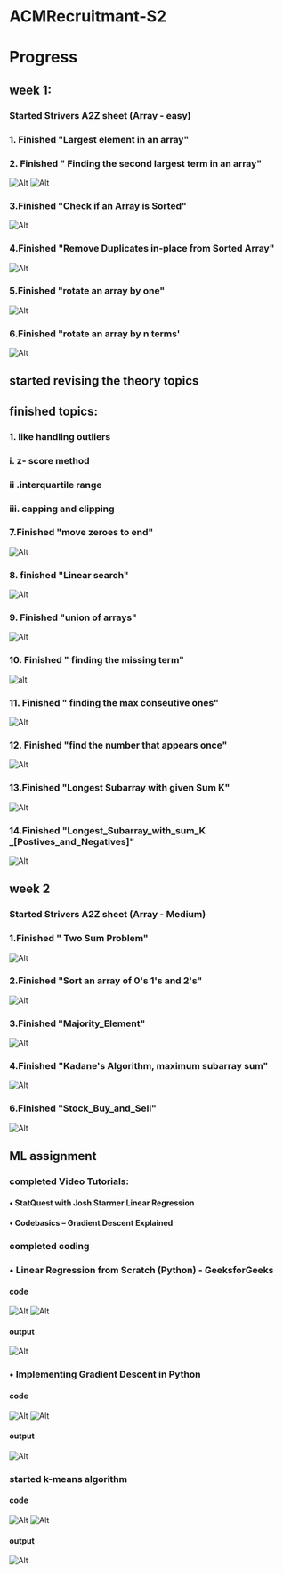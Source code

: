 # ACMRecruitmant-S2
# Progress 
## week 1:
###  Started Strivers A2Z sheet (Array - easy)
### 1. Finished "Largest element in an array"
### 2. Finished " Finding the second largest term in an array"
![Alt](work/find_largest_term_in_array.png)
![Alt](work/find_second_largest_term_in_array.png)
### 3.Finished "Check if an Array is Sorted"
![Alt](work/check_wheather_array_sorted.png)
### 4.Finished "Remove Duplicates in-place from Sorted Array"
![Alt](work/remove_duplicates_from_array.png)
### 5.Finished "rotate an array by one"
![Alt](work/rotate_array_by_one.png)
### 6.Finished "rotate an array by n terms'
![Alt](work/rotate_an_array_by_n_terms.png)
## started revising the theory topics 
## finished topics:
### 1. like handling outliers
### i. z- score method
### ii .interquartile range
### iii. capping and clipping
### 7.Finished "move zeroes to end"
![Alt](work/move_zeros.png)
### 8. finished "Linear search"
![Alt](work/linear_search.png)
### 9. Finished "union of arrays"
![Alt](work/Union_of_arrays.png)
### 10. Finished " finding the missing term"
![alt](work/finding_missing_number.png)
### 11. Finished " finding the max conseutive ones"
![Alt](work/find_max_conseutive_ones.png)
### 12. Finished "find the number that appears once"
![Alt](work/Single_number.png)
### 13.Finished "Longest Subarray with given Sum K"
![Alt](work/Longest_Subarray_with_given_Sum_K.png)
### 14.Finished "Longest_Subarray_with_sum_K _[Postives_and_Negatives]"
![Alt](work/Longest_Subarray_with_sum_T.png)

## week 2
### Started Strivers A2Z sheet (Array - Medium)
### 1.Finished " Two Sum Problem"
![Alt](work/2_sum_problem.png)
### 2.Finished "Sort an array of 0's 1's and 2's"
![Alt](work/sort_an_array.png)
### 3.Finished "Majority_Element"
![Alt](work/Majority_Element.png)
### 4.Finished "Kadane's Algorithm, maximum subarray sum"
![Alt](work/max_sub_array.png)
### 6.Finished "Stock_Buy_and_Sell"
![Alt](work/Stock_Buy_and_Sell.png)
## ML assignment 
### completed Video Tutorials:

#### • StatQuest with Josh Starmer Linear Regression

#### • Codebasics – Gradient Descent Explained
### completed coding
### • Linear Regression from Scratch (Python) - GeeksforGeeks
#### code 
![Alt](work/Linear_reg(1).png)
![Alt](work/Linear_reg(2).png)
#### output
![Alt](work/Linear_reg_output.png)
### •  Implementing Gradient Descent in Python
#### code
![Alt](work/gradient_descent(1).png)
![Alt](work/gradient_descent(2).png)
#### output
![Alt](work/gradient_descent_output.png)
### started k-means algorithm 
#### code
![Alt](work/k-means(1).png)
![Alt](work/k-means(2).png)
#### output
![Alt](work/k-means_output.png)
